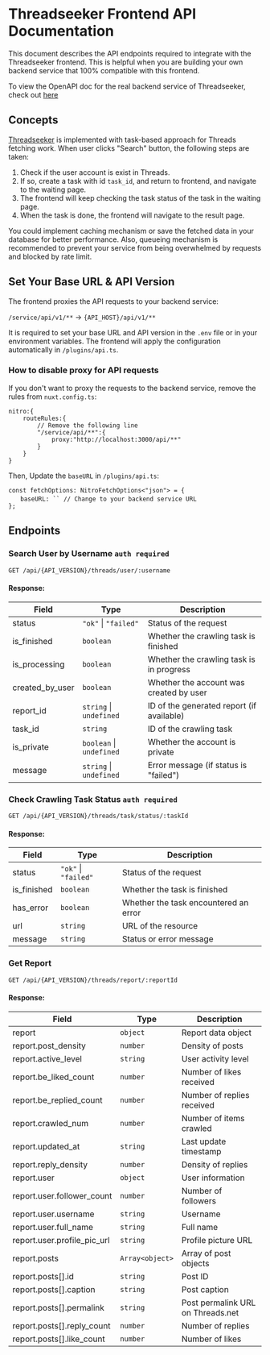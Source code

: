 # Threadseeker Frontend API Documentation

This document describes the API endpoints required to integrate with the Threadseeker frontend. This is helpful when you are building your own backend service that 100% compatible with this frontend.

To view the OpenAPI doc for the real backend service of Threadseeker, check out [here](https://doc.threadseeker.app)

## Concepts

[Threadseeker](https://threadseeker.app) is implemented with task-based approach for Threads fetching work. When user clicks "Search" button, the following steps are taken:

1. Check if the user account is exist in Threads.
2. If so, create a task with id `task_id`, and return to frontend, and navigate to the waiting page.
3. The frontend will keep checking the task status of the task in the waiting page.
4. When the task is done, the frontend will navigate to the result page.

You could implement caching mechanism or save the fetched data in your database for better performance. Also, queueing mechanism is recommended to prevent your service from being overwhelmed by requests and blocked by rate limit.

## Set Your Base URL & API Version

The frontend proxies the API requests to your backend service:

`/service/api/v1/**` -> `{API_HOST}/api/v1/**`

It is required to set your base URL and API version in the `.env` file or in your environment variables. The frontend will apply the configuration automatically in `/plugins/api.ts`.

### How to disable proxy for API requests

If you don't want to proxy the requests to the backend service, remove the rules from `nuxt.config.ts`:

```
nitro:{
    routeRules:{
        // Remove the following line
        "/service/api/**":{
            proxy:"http://localhost:3000/api/**"
        }
    }
}
```

Then, Update the `baseURL` in `/plugins/api.ts`:

```
const fetchOptions: NitroFetchOptions<"json"> = {
　　baseURL: `` // Change to your backend service URL
};
```

## Endpoints

### Search User by Username `auth required`

```
GET /api/{API_VERSION}/threads/user/:username
```
#### Response:
| Field | Type | Description |
|-------|------|-------------|
| status | `"ok"` \| `"failed"` | Status of the request |
| is_finished | `boolean` | Whether the crawling task is finished |
| is_processing | `boolean` | Whether the crawling task is in progress |
| created_by_user | `boolean` | Whether the account was created by user |
| report_id | `string` \| `undefined` | ID of the generated report (if available) |
| task_id | `string` | ID of the crawling task |
| is_private | `boolean` \| `undefined` | Whether the account is private |
| message | `string` \| `undefined` | Error message (if status is "failed") |


### Check Crawling Task Status `auth required`
```
GET /api/{API_VERSION}/threads/task/status/:taskId
```

#### Response:
| Field | Type | Description |
|-------|------|-------------|
| status | `"ok"` \| `"failed"` | Status of the request |
| is_finished | `boolean` | Whether the task is finished |
| has_error | `boolean` | Whether the task encountered an error |
| url | `string` | URL of the resource |
| message | `string` | Status or error message |


### Get Report
```
GET /api/{API_VERSION}/threads/report/:reportId
```
#### Response:
| Field | Type | Description |
|-------|------|-------------|
| report | `object` | Report data object |
| report.post_density | `number` | Density of posts |
| report.active_level | `string` | User activity level |
| report.be_liked_count | `number` | Number of likes received |
| report.be_replied_count | `number` | Number of replies received |
| report.crawled_num | `number` | Number of items crawled |
| report.updated_at | `string` | Last update timestamp |
| report.reply_density | `number` | Density of replies |
| report.user | `object` | User information |
| report.user.follower_count | `number` | Number of followers |
| report.user.username | `string` | Username |
| report.user.full_name | `string` | Full name |
| report.user.profile_pic_url | `string` | Profile picture URL |
| report.posts | `Array<object>` | Array of post objects |
| report.posts[].id | `string` | Post ID |
| report.posts[].caption | `string` | Post caption |
| report.posts[].permalink | `string` | Post permalink URL on Threads.net |
| report.posts[].reply_count | `number` | Number of replies |
| report.posts[].like_count | `number` | Number of likes |




